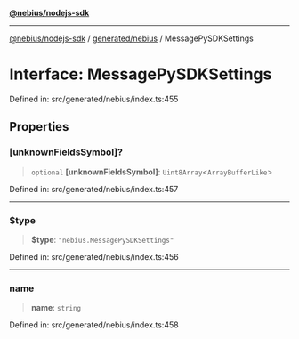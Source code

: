 [**@nebius/nodejs-sdk**](../../../README.md)

---

[@nebius/nodejs-sdk](../../../README.md) / [generated/nebius](../README.md) / MessagePySDKSettings

# Interface: MessagePySDKSettings

Defined in: src/generated/nebius/index.ts:455

## Properties

### \[unknownFieldsSymbol\]?

> `optional` **\[unknownFieldsSymbol\]**: `Uint8Array`\<`ArrayBufferLike`\>

Defined in: src/generated/nebius/index.ts:457

---

### $type

> **$type**: `"nebius.MessagePySDKSettings"`

Defined in: src/generated/nebius/index.ts:456

---

### name

> **name**: `string`

Defined in: src/generated/nebius/index.ts:458
